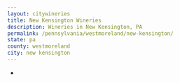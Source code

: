 ```yaml
---
layout: citywineries
title: New Kensington Wineries
description: Wineries in New Kensington, PA
permalink: /pennsylvania/westmoreland/new-kensington/
state: pa
county: westmoreland
city: new kensington
---
```

-
